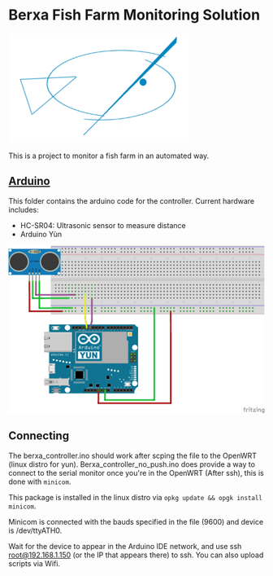 # Berxa Fish Farm Monitoring Solution

![Berxa Logo](resources/berxa_logo.png)

This is a project to monitor a fish farm in an automated way.

## [Arduino](arduino)

This folder contains the arduino code for the controller.
Current hardware includes:

- HC-SR04: Ultrasonic sensor to measure distance
- Arduino Yùn

![Breadboard Schematics](resources/arduino_breadboard.png)


## Connecting

The berxa_controller.ino should work after scping the file to the OpenWRT (linux distro for yun).
Berxa_controller_no_push.ino does provide a way to connect to the serial monitor once you're in the OpenWRT (After ssh), this is done with `minicom`.

This package is installed in the linux distro via `opkg update && opgk install minicom`.

Minicom is connected with the bauds specified in the file (9600) and device is /dev/ttyATH0.

Wait for the device to appear in the Arduino IDE network, and use ssh root@192.168.1.150 (or the IP that appears there) to ssh.
You can also upload scripts via Wifi.